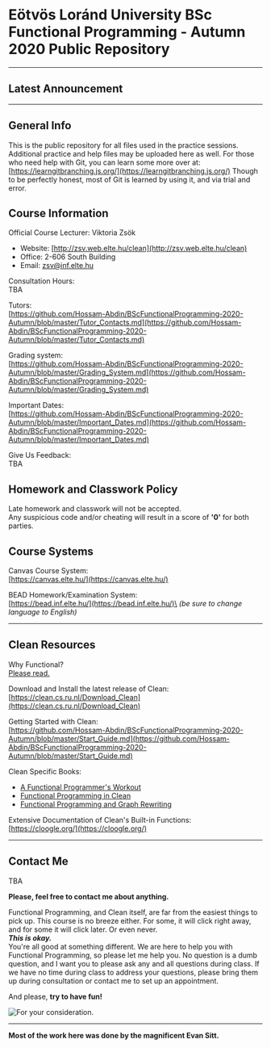 # Eötvös Loránd University BSc Functional Programming - Autumn 2020 Public Repository
---

## Latest Announcement
---
## General Info
This is the public repository for all files used in the practice sessions.\
Additional practice and help files may be uploaded here as well. For those who need help with Git, you can learn some more over at: [https://learngitbranching.js.org/](https://learngitbranching.js.org/) Though to be perfectly honest, most of Git is learned by using it, and via trial and error.

## Course Information
Official Course Lecturer: Viktoria Zsök
- Website: [http://zsv.web.elte.hu/clean](http://zsv.web.elte.hu/clean)
- Office: 2-606 South Building
- Email: [zsv@inf.elte.hu](zsv@inf.elte.hu) 


Consultation Hours:\
TBA

Tutors:\
[https://github.com/Hossam-Abdin/BScFunctionalProgramming-2020-Autumn/blob/master/Tutor_Contacts.md](https://github.com/Hossam-Abdin/BScFunctionalProgramming-2020-Autumn/blob/master/Tutor_Contacts.md)

Grading system:\
[https://github.com/Hossam-Abdin/BScFunctionalProgramming-2020-Autumn/blob/master/Grading_System.md](https://github.com/Hossam-Abdin/BScFunctionalProgramming-2020-Autumn/blob/master/Grading_System.md)


Important Dates:\
[https://github.com/Hossam-Abdin/BScFunctionalProgramming-2020-Autumn/blob/master/Important_Dates.md](https://github.com/Hossam-Abdin/BScFunctionalProgramming-2020-Autumn/blob/master/Important_Dates.md)

Give Us Feedback:\
TBA

## Homework and Classwork Policy
Late homework and classwork will not be accepted.\
Any suspicious code and/or cheating will result in a score of **'0'** for both parties.

## Course Systems
Canvas Course System:\
[https://canvas.elte.hu/](https://canvas.elte.hu/)

BEAD Homework/Examination System:\
[https://bead.inf.elte.hu/](https://bead.inf.elte.hu/)\
*(be sure to change language to English)*

---
## Clean Resources

Why Functional?\
[Please read.](https://github.com/ParadoxChains/BScFunctionalProgramming-2020-Autumn/blob/master/Why_Functional.md)

Download and Install the latest release of Clean:\
[https://clean.cs.ru.nl/Download_Clean](https://clean.cs.ru.nl/Download_Clean)

Getting Started with Clean:\
[https://github.com/Hossam-Abdin/BScFunctionalProgramming-2020-Autumn/blob/master/Start_Guide.md](https://github.com/Hossam-Abdin/BScFunctionalProgramming-2020-Autumn/blob/master/Start_Guide.md)

Clean Specific Books:
 - [A Functional Programmer's
   Workout](https://github.com/Hossam-Abdin/BScFunctionalProgramming-2020-Autumn/blob/master/Resources/A%20Functional%20Programmers%20Workout.pdf)
  - [Functional Programming in
   Clean](https://github.com/Hossam-Abdin/BScFunctionalProgramming-2020-Autumn/blob/master/Resources/CleanBookI.pdf)
  - [Functional Programming and Graph
   Rewriting](https://clean.cs.ru.nl/Functional_Programming_and_Parallel_Graph_Rewriting)

Extensive Documentation of Clean's Built-in Functions:\
[https://cloogle.org/](https://cloogle.org/)

---
## Contact Me
TBA

**Please, feel free to contact me about anything.**

Functional Programming, and Clean itself, are far from the easiest things to pick up. This course is no breeze either. For some, it will click right away, and for some it will click later. Or even never.\
***This is okay.***\
You're all good at something different. We are here to help you with Functional Programming, so please let me help you. No question is a dumb question, and I want you to please ask any and all questions during class. If we have no time during class to address your questions, please bring them up during consultation or contact me to set up an appointment.

And please, **try to have fun!**

![For your consideration.](http://www.phdcomics.com/comics/archive/phd051013s.gif)

---

**Most of the work here was done by the magnificent Evan Sitt.**
